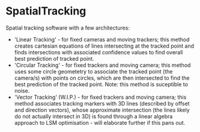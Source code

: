 # SpatialTracking
 Spatial tracking software with a few architectures:
 * 'Linear Tracking' - for fixed cameras and moving trackers; this method creates cartesian equations of lines intersecting at the tracked point and finds intersections with associated confidence values to find overall best prediction of tracked point.
 * 'Circular Tracking' - for fixed trackers and moving camera; this method uses some circle geometetry to associate the tracked point (the camera/s) with points on circles, which are then intersected to find the best prediction of the tracked point. Note: this method is suceptible to noise.
 * 'Vector Tracking' (W.I.P.) - for fixed trackers and moving camera; this method associates tracking markers with 3D lines (described by offset and direction vectors), whose approximate intersection (the lines likely do not actually intersect in 3D) is found through a linear algebra approach to LSM optimisation - will elaborate further if this pans out.
